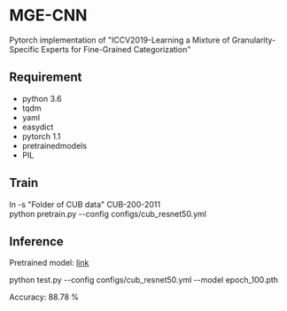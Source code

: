 # MGE-CNN

Pytorch implementation of "ICCV2019-Learning a Mixture of Granularity-Specific Experts for Fine-Grained Categorization"

## Requirement
   - python 3.6
   - tqdm
   - yaml
   - easydict
   - pytorch 1.1
   - pretrainedmodels
   - PIL



## Train
ln -s "Folder of CUB data" CUB-200-2011 \
python pretrain.py --config configs/cub_resnet50.yml 

## Inference
Pretrained model: [link](https://drive.google.com/file/d/1JS8tI0gnBIW-tT97DjL1Rc2kJmorrhM2/view?usp=sharing)

python test.py --config configs/cub_resnet50.yml --model epoch_100.pth

Accuracy: 88.78 %








